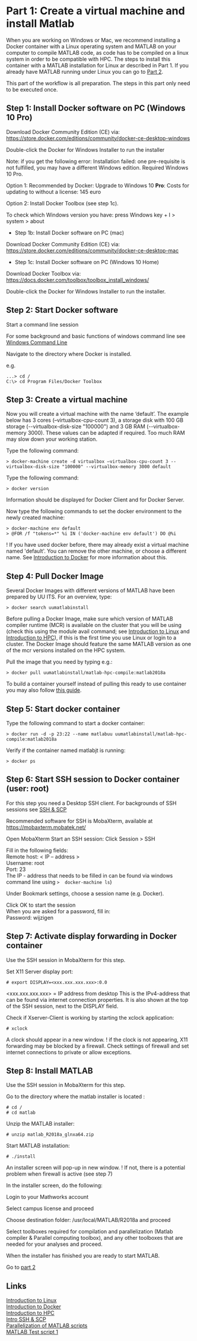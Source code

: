 
# Part 1: Create a virtual machine and install Matlab

When you are working on Windows or Mac, we recommend installing a Docker container with a Linux operating system and MATLAB on your computer to compile MATLAB code, as code has to be compiled on a linux system in order to be compatible with HPC. The steps to install this container with a MATLAB installation for Linux ar described in Part 1. If you already have MATLAB running under Linux you can go to [Part 2](./Part-2-running-matlab.md).

This part of the workflow is all preparation. The steps in this part only need to be executed once.

## Step 1: Install Docker software on PC (Windows 10 Pro)

Download Docker Community Edition (CE) via:  
https://store.docker.com/editions/community/docker-ce-desktop-windows

Double-click the Docker for Windows Installer to run the installer

Note: if you get the following error: Installation failed: one pre-requisite is not fulfilled, you may have a different Windows edition. Required Windows 10 Pro.  

Option 1: Recommended by Docker: Upgrade to Windows 10 **Pro**: Costs for updating to without a license: 145 euro 

Option 2: Install Docker Toolbox (see step 1c).

To check which Windows version you have: press Windows key + I > system > about

* Step 1b: Install Docker software on PC (mac)

Download Docker Community Edition (CE) via:   
https://store.docker.com/editions/community/docker-ce-desktop-mac

* Step 1c: Install Docker software on PC (Windows 10 Home)

Download Docker Toolbox via:   
https://docs.docker.com/toolbox/toolbox_install_windows/

Double-click the Docker for Windows Installer to run the installer.

## Step 2: Start Docker software

Start a command line session

For some background and basic functions of windows command line see [Windows Command Line](./CMD.md)  

Navigate to the directory where Docker is installed.

e.g.

```
...> cd /
C:\> cd Program Files/Docker Toolbox
```
## Step 3: Create a virtual machine

Now you will create a virtual machine with the name ‘default’. The example below has 3 cores  (–virtualbox-cpu-count 3), a storage disk with 100 GB storage (--virtualbox-disk-size "100000") and 3 GB RAM (--virtualbox-memory 3000). These values can be adapted if required. Too much RAM may slow down your working station. 

Type the following command:
```
> docker-machine create -d virtualbox –virtualbox-cpu-count 3 --virtualbox-disk-size "100000" --virtualbox-memory 3000 default
```

Type the following command:

```
> docker version 
```
Information should be displayed for Docker Client and for Docker Server.


Now type the following commands to set the docker environment to the newly created machine:

```
> docker-machine env default
> @FOR /f "tokens=*" %i IN ('docker-machine env default') DO @%i
```

! If you have used docker before, there may already exist a virtual machine named 'default'. 
You can remove the other machine, or choose a different name. See [Introduction to Docker](./Docker_intro.md) for more information about this.

## Step 4: Pull Docker Image

Several Docker Images with different versions of MATLAB have been prepared by UU ITS. For an overview, type:

```
> docker search uumatlabinstall
```

Before pulling a Docker Image, make sure which version of MATLAB compiler runtime (MCR) is available on the cluster that you will be using (check this using the module avail command; see [Introduction to Linux](./Linux_intro.md) and [Introduction to HPC](./HPC_intro.md)), if this is the first time you use Linux or login to a cluster. The Docker Image should feature the same MATLAB version as one of the mcr versions installed on the HPC system. 

Pull the image that you need by typing e.g.:

```
> docker pull uumatlabinstall/matlab-hpc-compile:matlab2018a
```

To build a container yourself instead of pulling this ready to use container you may also follow [this guide](./build_container.md).

## Step 5: Start docker container

Type the following command to start a docker container:

```
> docker run -d -p 23:22 --name matlabuu uumatlabinstall/matlab-hpc-compile:matlab2018a
```

Verify if the container named matlabjt is running:

```
> docker ps
```

## Step 6: Start SSH session to Docker container (user: root)

For this step you need a Desktop SSH client. For backgrounds of SSH sessions see [SSH & SCP](./ssh.md)  

Recommended software for SSH is MobaXterm, available at https://mobaxterm.mobatek.net/

Open MobaXterm
Start an SSH session: Click Session > SSH

Fill in the following fields:   
Remote host: < IP – address >        	
Username: root     	
Port: 23   
The IP - address that needs to be filled in can be found via windows command line using ```>  docker-machine ls```)

Under Bookmark settings, choose a session name (e.g. Docker).

Click OK to start the session  
When you are asked for a password, fill in:  
Password: wijzigen


## Step 7: Activate display forwarding in Docker container

Use the SSH session in MobaXterm for this step.
 
Set X11 Server display port: 

```
# export DISPLAY=<xxx.xxx.xxx.xxx>:0.0 
```

<xxx.xxx.xxx.xxx> = IP address from desktop
This is the IPv4-address that can be found via internet connection properties.
It is also shown at the top of the SSH session, next to the DISPLAY field.

Check if Xserver-Client is working by starting the xclock application:

```
# xclock
```
 
A clock should appear in a new window.
! if the clock is not appearing, X11 forwarding may be blocked by a firewall. Check settings of firewall and set internet connections to private or allow exceptions.

## Step 8: Install MATLAB  

Use the SSH session in MobaXterm for this step.

Go to the directory where the matlab installer is located :
```
# cd /
# cd matlab
```

Unzip the MATLAB installer:

```
# unzip matlab_R2018a_glnxa64.zip
```

Start MATLAB installation:
```
# ./install
```
An installer screen will pop-up in new window.
! If not, there is a potential problem when firewall is active (see step 7)

In the installer screen, do the following: 

Login to your Mathworks account

Select campus license and proceed

Choose destination folder: /usr/local/MATLAB/R2018a and proceed

Select toolboxes required for compilation and parallelization (Matlab compiler & Parallel computing toolbox), and any other toolboxes that are needed for your analyses and proceed.

When the installer has finished you are ready to start MATLAB.

Go to [part 2](./Part-2-running-matlab.md)



## Links

[Introduction to Linux](./Linux_intro.md)  
[Introduction to Docker](./Docker_intro.md)  
[Introduction to HPC](./HPC_intro.md)  
[Intro SSH & SCP](./ssh.md)  
[Parallelization of MATLAB scripts](./matlab.md)  
[MATLAB Test script 1](./Test_1.m)  


